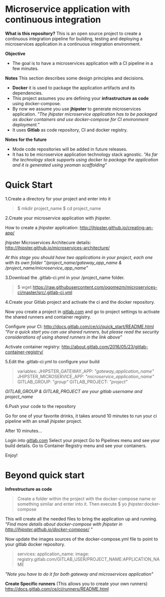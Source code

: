 # Microservice application with continuous integration

**What is this repository?**
This is an open source project to create a continuous integration pipeline for building, testing and deploying a microservices application in a continuous integration environment.

**Objective**
 - The goal is to have a microservices application with a CI pipeline in a few minutes.
 
**Notes**
This section describes some design principles and decisions.
 - **Docker** it is used to package the application artifacts and its dependencies.
 - This project assumes you are defining your **infrastructure as code** using docker-compose. 
 - By now we assume you use **jhipster** to generate microservices application.
    _"The jhipster microservice application has to be packaged as docker containers and use docker-compose for CI environment deployment."_
 - It uses **Gitlab** as code repository, CI and docker registry.

**Notes for the future**
 - Mode code repositories will be added in future releases.
 - It has to be microservice application technology stack agnostic. 
    _"As far the technology stack supports using docker to package the application and it is generated using yeoman scaffolding"_

# Quick Start

1.Create a directory for your project and enter into it

> $ mkdir project_name
> $ cd project_name

2.Create your microservice application with jhipster.

How to create a jhipster application:
http://jhipster.github.io/creating-an-app/

jhipster Microservices Architecure details:
http://jhipster.github.io/microservices-architecture/

_At this stage you should have two applications in your project, each one with its own folder "/project_name/gateway_app_name & /project_name/microservice_app_name"_

3.Download the .gitlab-ci.yml in your /project_name folder.

> $ wget https://raw.githubusercontent.com/ogomezm/microservices-ci/master/src/.gitlab-ci.yml

4.Create your Gitlab project and activate the ci and the docker repository.

Now you create a project in [gitlab.com](https://gitlab.com/) and go to project settings to activate the shared runners and container registry.

Configure your CI:
http://docs.gitlab.com/ce/ci/quick_start/README.html
_"For a quick start you can use shared runners, but please read the security considerations of using shared runners in the link above"_

Activate container registry:
http://about.gitlab.com/2016/05/23/gitlab-container-registry/

5.Edit the .gitlab-ci.yml to configure your build

>variables:
>  JHIPSTER_GATEWAY_APP: _"gateway_application_name"_
>  JHIPSTER_MICROSERVICE_APP: _"microservice_application_name"_
>  GITLAB_GROUP: _"group"_
>  GITLAB_PROJECT: _"project"_
  
_GITLAB_GROUP & GITLAB_PROJECT are your gitlab username and project_name_

6.Push your code to the repository 

Go for one of your favorite drinks, it takes around 10 minutes to run your ci pipeline with an small jhipster project.

After 10 minutes...

Login into [gitlab.com](https://gitlab.com/)
Select your project
Go to Pipelines menu and see your build details.
Go to Container Registry menu and see your containers.

Enjoy!

# Beyond quick start

**Infrestructure as code**

> Create a folder within the project with the docker-compose name or something similar and enter into it.
> Then execute 
> $ yo jhipster:docker-compose

This will create all the needed files to bring the application up and running.
_"Find more details about docker-compose with jhipster in http://jhipster.github.io/docker-compose/ "_

Now update the images sources of the docker-compose.yml file to point to your gitlab docker repository.

> services:
>   application_name:
>       image: registry.gitlab.com/GITLAB_USER/PROJECT_NAME:APPLICATION_NAME

_"Note you have to do it for both gateway and microservices application"_

**Create Specific runners** 
(This allows you to create your own runners)
http://docs.gitlab.com/ce/ci/runners/README.html